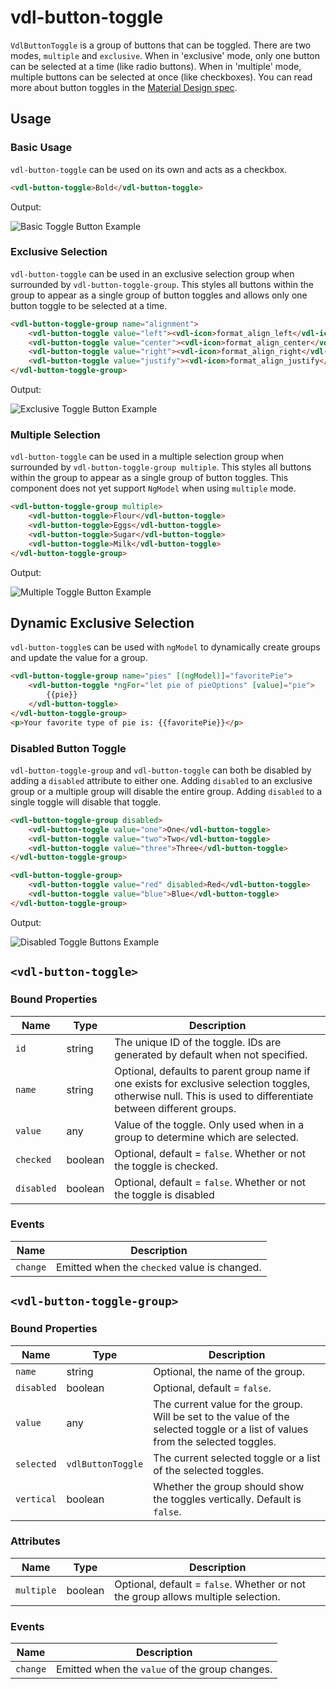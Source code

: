 # vdl-button-toggle

`VdlButtonToggle` is a group of buttons that can be toggled.
There are two modes, `multiple` and `exclusive`.
When in 'exclusive' mode, only one button can be selected at a time (like radio buttons).
When in 'multiple' mode, multiple buttons can be selected at once (like checkboxes).
You can read more about button toggles in the
[Material Design spec](https://material.google.com/components/buttons.html#buttons-toggle-buttons).

## Usage

### Basic Usage

`vdl-button-toggle` can be used on its own and acts as a checkbox.

```html
<vdl-button-toggle>Bold</vdl-button-toggle>
```

Output:

![Basic Toggle Button Example](https://material.angularjs.org/material2_assets/button-toggle/basic-toggle.png)

### Exclusive Selection

`vdl-button-toggle` can be used in an exclusive selection group when surrounded by
`vdl-button-toggle-group`. This styles all buttons within the group to appear as a single
group of button toggles and allows only one button toggle to be selected at a time.

```html
<vdl-button-toggle-group name="alignment">
    <vdl-button-toggle value="left"><vdl-icon>format_align_left</vdl-icon></vdl-button-toggle>
    <vdl-button-toggle value="center"><vdl-icon>format_align_center</vdl-icon></vdl-button-toggle>
    <vdl-button-toggle value="right"><vdl-icon>format_align_right</vdl-icon></vdl-button-toggle>
    <vdl-button-toggle value="justify"><vdl-icon>format_align_justify</vdl-icon></vdl-button-toggle>
</vdl-button-toggle-group>
```

Output:

![Exclusive Toggle Button Example](https://material.angularjs.org/material2_assets/button-toggle/exclusive-toggle.png)

### Multiple Selection

`vdl-button-toggle` can be used in a multiple selection group when surrounded by
`vdl-button-toggle-group multiple`. This styles all buttons within the group to appear as a single
group of button toggles. This component does not yet support `NgModel` when using `multiple` mode.

```html
<vdl-button-toggle-group multiple>
    <vdl-button-toggle>Flour</vdl-button-toggle>
    <vdl-button-toggle>Eggs</vdl-button-toggle>
    <vdl-button-toggle>Sugar</vdl-button-toggle>
    <vdl-button-toggle>Milk</vdl-button-toggle>
</vdl-button-toggle-group>
```

Output:

![Multiple Toggle Button Example](https://material.angularjs.org/material2_assets/button-toggle/multi-toggle.png)

## Dynamic Exclusive Selection

`vdl-button-toggle`s can be used with `ngModel` to dynamically create groups and update the value for
a group.

```html
<vdl-button-toggle-group name="pies" [(ngModel)]="favoritePie">
    <vdl-button-toggle *ngFor="let pie of pieOptions" [value]="pie">
        {{pie}}
    </vdl-button-toggle>
</vdl-button-toggle-group>
<p>Your favorite type of pie is: {{favoritePie}}</p>
```

### Disabled Button Toggle

`vdl-button-toggle-group` and `vdl-button-toggle` can both be disabled by adding a `disabled`
attribute to either one. Adding `disabled` to an exclusive group or a multiple group will disable
the entire group. Adding `disabled` to a single toggle will disable that toggle.

```html
<vdl-button-toggle-group disabled>
    <vdl-button-toggle value="one">One</vdl-button-toggle>
    <vdl-button-toggle value="two">Two</vdl-button-toggle>
    <vdl-button-toggle value="three">Three</vdl-button-toggle>
</vdl-button-toggle-group>

<vdl-button-toggle-group>
    <vdl-button-toggle value="red" disabled>Red</vdl-button-toggle>
    <vdl-button-toggle value="blue">Blue</vdl-button-toggle>
</vdl-button-toggle-group>
```

Output:

![Disabled Toggle Buttons Example](https://material.angularjs.org/material2_assets/button-toggle/disabled-toggles.png)

## `<vdl-button-toggle>`

### Bound Properties

| Name | Type | Description |
| --- | --- | --- |
| `id` | string | The unique ID of the toggle. IDs are generated by default when not specified. |
| `name` | string | Optional, defaults to parent group name if one exists for exclusive selection toggles, otherwise null. This is used to differentiate between different groups. |
| `value` | any | Value of the toggle. Only used when in a group to determine which are selected. |
| `checked` | boolean | Optional, default = `false`. Whether or not the toggle is checked. |
| `disabled` | boolean | Optional, default = `false`. Whether or not the toggle is disabled |

### Events

| Name | Description |
| --- | --- |
| `change` | Emitted when the `checked` value is changed. |

## `<vdl-button-toggle-group>`

### Bound Properties

| Name | Type | Description |
| --- | --- | --- |
| `name` | string | Optional, the name of the group. |
| `disabled` | boolean | Optional, default = `false`. |
| `value` | any | The current value for the group. Will be set to the value of the selected toggle or a list of values from the selected toggles. |
| `selected` | `vdlButtonToggle` | The current selected toggle or a list of the selected toggles. |
| `vertical` | boolean | Whether the group should show the toggles vertically. Default is `false`. |

### Attributes

| Name | Type | Description |
| --- | --- | --- |
| `multiple` | boolean | Optional, default = `false`. Whether or not the group allows multiple selection. |

### Events

| Name | Description |
| --- | --- |
| `change` | Emitted when the `value` of the group changes. |
